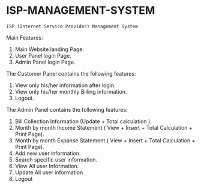 # ISP-MANAGEMENT-SYSTEM
                             
    ISP (Internet Service Provider) Management System


Main Features:
1.	Main Website landing Page.
2.	User Panel login Page.
3.	Admin Panel login Page.
 
The Customer Panel contains the following features:
1.	View only his/her information after login.
2.	View only his/her monthly Billing information.
3.	Logout.

 The Admin Panel contains the following features: 
1.	Bill Collection Information (Update + Total calculation ).
2.	Month by month Income Statement ( View  + Insert + Total Calculation + Print Page).
3.	Month by month Expanse Statement ( View + Insert + Total Calculation + Print Page).
4.	Add new user information.
5.	Search specific user information.
6.	View All user Information.
7.	Update All user information
8.	Logout
